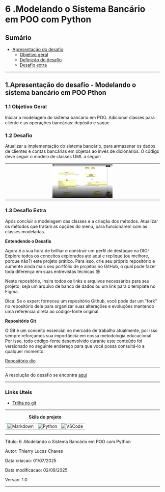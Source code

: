 # 6 .Modelando o Sistema Bancário em POO com Python
## Sumário 
- [Apresentação do desafio](#1apresentação-do-desafio---modelando-o-sistema-bancário-em-poo-pthon)
  - [Objetivo geral](#11-objetivo-geral)
  - [Definição do desafio](#12-desafio)
  - [Desafio extra](#13-desafio-extra)
---
## 1.Apresentação do desafio - Modelando o sistema bancário em POO Pthon
### 1.1 Objetivo Geral 
Iniciar a modelagem do sistema bancário em POO. Adicionar classes para cliente e as operações bancárias: depósito e saque
### 1.2 Desafio
Atualizar a implementação do sistema bancário, para armazenar os dados de clientes e contas bancárias em objetos ao invés de dicionários. O código deve seguir o modelo de classes UML a seguir:  

<table style="text-align: center; width: 100%;"> 
<tr>
    <td style="text-align: center;">
    <img src="imgs/UML-desafio.png" alt="UML" width="40%"/>
    </td>
</tr>
</table>

### 1.3 Desafio Extra
Após concluir a modelagem das classes e a criação dos métodos. Atualizar os métodos que tratam as opções do menu, para funcionarem com as classes modeladas.  

__Entendendo o Desafio__  
 
Agora é a sua hora de brilhar e construir um perfil de destaque na DIO! Explore todos os conceitos explorados até aqui e replique (ou melhore, porque não?) este projeto prático. Para isso, crie seu próprio repositório e aumente ainda mais seu portfólio de projetos no GitHub, o qual pode fazer toda diferença em suas entrevistas técnicas 😎
 
Neste repositório, insira todos os links e arquivos necessários para seu projeto, seja um arquivo de banco de dados ou um link para o template no Figma.
 
Dica: Se o expert forneceu um repositório Github, você pode dar um "fork" no repositório dele para organizar suas alterações e evoluções mantendo uma referência direta ao código-fonte original.
 
__Repositório Git__  
 
O Git é um conceito essencial no mercado de trabalho atualmente, por isso sempre reforçamos sua importância em nossa metodologia educacional. Por isso, todo código-fonte desenvolvido durante este conteúdo foi versionado no seguinte endereço para que você possa consultá-lo a qualquer momento:
 
[Repositório dio](https://github.com/digitalinnovationone/trilha-python-dio/blob/main/01%20-%20Estrutura%20de%20dados/desafio.py)
 
---
A resolução do desafio se encontra [aqui](https://github.com/thierryLchaves/Desafios-Python-DIO/tree/Modelagem_POO/Modelando%20o%20sistema%20POO)

--- 
### Links Uteis
- [Trilha no git](https://github.com/digitalinnovationone/trilha-python-dio)

---
<table style="text-align: center; width: 100%;"> 
<caption><b> Skils do projeto </b></caption>
<tr>
    <td style="text-align: center;">
    <img alt="Markdown" src="https://img.shields.io/badge/markdown-%23000000.svg?style=for-the-badge&logo=markdown&logoColor=white"/>
    </td>
    <td style="text-align: center;">
    <img alt="Python" src="https://img.shields.io/badge/python-3670A0?style=for-the-badge&logo=python&logoColor=ffdd54"/>
    </td>
    <td style="text-align: center;">
    <img alt="VSCode" src="https://img.shields.io/badge/Visual%20Studio%20Code-0078d7.svg?style=for-the-badge&logo=visual-studio-code&logoColor=white"/>
    </td>
<tr> 
</table>

---
Titulo: 6 .Modelando o Sistema Bancário em POO com Python 

Autor: Thierry Lucas Chaves

Data criacao: 01/07/2025

Data modificacao: 02/09/2025

Versao: 1.0  

---